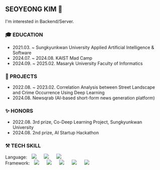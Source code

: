 ## SEOYEONG KIM 👋

I'm interested in Backend/Server.


### 🎓 EDUCATION
- 2021.03. ~ Sungkyunkwan University Applied Artificial Intelligence & Software
- 2024.07. ~ 2024.08. KAIST Mad Camp
- 2024.09. ~ 2025.02. Masaryk University Faculty of Informatics

### 📂 PROJECTS
- 2022.08. ~ 2023.02. Correlation Analysis between Street Landscape and Crime Occurrence Using Deep Learning 
- 2024.08. Newsqrab (AI-based short-form news generation platform)

### ✨ HONORS
- 2022.08. 3rd prize, Co-Deep Learning Project, Sungkyunkwan University
- 2024.08. 2nd prize, AI Startup Hackathon

### ⚒️ TECH SKILL
Language: 
<img src="https://img.shields.io/badge/PYTHON-blue?style=flat-square&logo=python&logoColor=white" style="height : auto; margin-left : 10px; margin-right : 10px;"/>
<img src="https://img.shields.io/badge/JavaScript-yellow?style=flat-square&logo=javascript&logoColor=white" style="height : auto; margin-left : 10px; margin-right : 10px;"/> 
<img src="https://img.shields.io/badge/Kotlin-purple?style=flat-square&logo=kotlin&logoColor=white" style="height : auto; margin-left : 10px; margin-right : 10px;"/> <br>
Framework: 
<img src="https://img.shields.io/badge/Flutter-skyblue?style=flat-square&logo=flutter&logoColor=white" style="height : auto; margin-left : 10px; margin-right : 10px;"/>
<img src="https://img.shields.io/badge/Bootstrap-purple?style=flat-square&logo=bootstrap&logoColor=white" style="height : auto; margin-left : 10px; margin-right : 10px;"/>
<img src="https://img.shields.io/badge/TailwindCSS-skyblue?style=flat-square&logo=tailwindcss&logoColor=white" style="height : auto; margin-left : 10px; margin-right : 10px;"/>
<img src="https://img.shields.io/badge/React-%61DAFB?style=flat-square&logo=react&logoColor=white" style="height : auto; margin-left : 10px; margin-right : 10px;"/>
<img src="https://img.shields.io/badge/NestJS-%E0234E?style=flat-square&logo=nestjs&logoColor=white" style="height : auto; margin-left : 10px; margin-right : 10px;"/>
